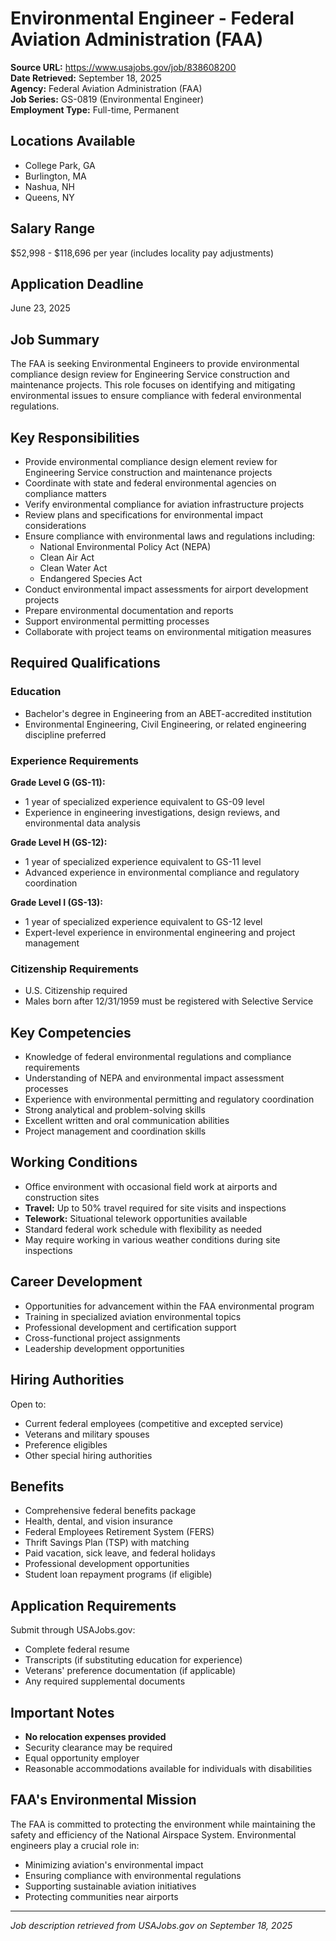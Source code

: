 # Environmental Engineer - Federal Aviation Administration (FAA)

**Source URL:** https://www.usajobs.gov/job/838608200  
**Date Retrieved:** September 18, 2025  
**Agency:** Federal Aviation Administration (FAA)  
**Job Series:** GS-0819 (Environmental Engineer)  
**Employment Type:** Full-time, Permanent  

## Locations Available
- College Park, GA
- Burlington, MA
- Nashua, NH
- Queens, NY

## Salary Range
$52,998 - $118,696 per year (includes locality pay adjustments)

## Application Deadline
June 23, 2025

## Job Summary
The FAA is seeking Environmental Engineers to provide environmental compliance design review for Engineering Service construction and maintenance projects. This role focuses on identifying and mitigating environmental issues to ensure compliance with federal environmental regulations.

## Key Responsibilities
- Provide environmental compliance design element review for Engineering Service construction and maintenance projects
- Coordinate with state and federal environmental agencies on compliance matters
- Verify environmental compliance for aviation infrastructure projects
- Review plans and specifications for environmental impact considerations
- Ensure compliance with environmental laws and regulations including:
  - National Environmental Policy Act (NEPA)
  - Clean Air Act
  - Clean Water Act
  - Endangered Species Act
- Conduct environmental impact assessments for airport development projects
- Prepare environmental documentation and reports
- Support environmental permitting processes
- Collaborate with project teams on environmental mitigation measures

## Required Qualifications

### Education
- Bachelor's degree in Engineering from an ABET-accredited institution
- Environmental Engineering, Civil Engineering, or related engineering discipline preferred

### Experience Requirements
**Grade Level G (GS-11):**
- 1 year of specialized experience equivalent to GS-09 level
- Experience in engineering investigations, design reviews, and environmental data analysis

**Grade Level H (GS-12):**
- 1 year of specialized experience equivalent to GS-11 level
- Advanced experience in environmental compliance and regulatory coordination

**Grade Level I (GS-13):**
- 1 year of specialized experience equivalent to GS-12 level
- Expert-level experience in environmental engineering and project management

### Citizenship Requirements
- U.S. Citizenship required
- Males born after 12/31/1959 must be registered with Selective Service

## Key Competencies
- Knowledge of federal environmental regulations and compliance requirements
- Understanding of NEPA and environmental impact assessment processes
- Experience with environmental permitting and regulatory coordination
- Strong analytical and problem-solving skills
- Excellent written and oral communication abilities
- Project management and coordination skills

## Working Conditions
- Office environment with occasional field work at airports and construction sites
- **Travel:** Up to 50% travel required for site visits and inspections
- **Telework:** Situational telework opportunities available
- Standard federal work schedule with flexibility as needed
- May require working in various weather conditions during site inspections

## Career Development
- Opportunities for advancement within the FAA environmental program
- Training in specialized aviation environmental topics
- Professional development and certification support
- Cross-functional project assignments
- Leadership development opportunities

## Hiring Authorities
Open to:
- Current federal employees (competitive and excepted service)
- Veterans and military spouses
- Preference eligibles
- Other special hiring authorities

## Benefits
- Comprehensive federal benefits package
- Health, dental, and vision insurance
- Federal Employees Retirement System (FERS)
- Thrift Savings Plan (TSP) with matching
- Paid vacation, sick leave, and federal holidays
- Professional development opportunities
- Student loan repayment programs (if eligible)

## Application Requirements
Submit through USAJobs.gov:
- Complete federal resume
- Transcripts (if substituting education for experience)
- Veterans' preference documentation (if applicable)
- Any required supplemental documents

## Important Notes
- **No relocation expenses provided**
- Security clearance may be required
- Equal opportunity employer
- Reasonable accommodations available for individuals with disabilities

## FAA's Environmental Mission
The FAA is committed to protecting the environment while maintaining the safety and efficiency of the National Airspace System. Environmental engineers play a crucial role in:
- Minimizing aviation's environmental impact
- Ensuring compliance with environmental regulations
- Supporting sustainable aviation initiatives
- Protecting communities near airports

---
*Job description retrieved from USAJobs.gov on September 18, 2025*